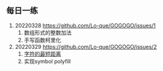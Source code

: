 ## 每日一练



1. 20220328 https://github.com/Lo-que/GOGOGO/issues/1
   1. 数组形式的整数加法
   2. 手写函数柯里化
2. 20220329 https://github.com/Lo-que/GOGOGO/issues/2
   1. [字符的最短距离](https://leetcode-cn.com/problems/shortest-distance-to-a-character/)
   2. 实现symbol polyfill


